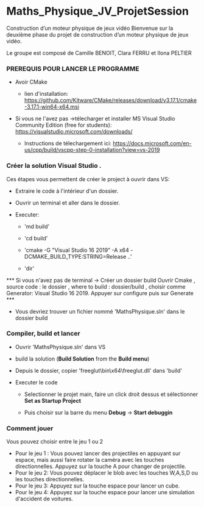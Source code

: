 
# Maths_Physique_JV_ProjetSession
Construction d’un moteur physique de jeux vidéo
Bienvenue sur la deuxième phase du projet de construction d’un moteur physique de jeux vidéo.

Le groupe est composé de Camille BENOIT, Clara FERRU et Ilona PELTIER

### PREREQUIS POUR LANCER LE PROGRAMME
* Avoir CMake

   * lien d'installation: https://github.com/Kitware/CMake/releases/download/v3.17.1/cmake-3.17.1-win64-x64.msi
   
 
* Si vous ne l'avez pas ->télecharger et installer MS Visual Studio Community Edition (free for students): https://visualstudio.microsoft.com/downloads/

    * Instructions de télechargement ici: https://docs.microsoft.com/en-us/cpp/build/vscpp-step-0-installation?view=vs-2019
    

### Créer la solution Visual Studio . 

Ces étapes vous permettent de créer le project à ouvrir dans VS:

* Extraire le code à l'intérieur d'un dossier. 

* Ouvrir un terminal et aller dans le dossier.

* Executer:

  * 'md build'
  
  * 'cd build'
  
  * 'cmake -G "Visual Studio 16 2019" -A x64 -DCMAKE_BUILD_TYPE:STRING=Release ..'
  
  * 'dir'
  
*** Si vous n'avez pas de terminal -> Créer un dossier build
Ouvrir Cmake , source code : le dossier , where to build : dossier/build , choisir comme Generator: Visual Studio 16 2019.
Appuyer sur configure puis sur Generate ***

* Vous devriez trouver un fichier nommé 'MathsPhysique.sln' dans le dossier build


### Compiler, build et lancer

* Ouvrir 'MathsPhysique.sln' dans VS

* build la solution (**Build Solution** from the **Build menu**)

* Depuis le dossier, copier 'freeglut\bin\x64\freeglut.dll' dans 'build'

* Executer le code

  * Selectionner le projet main, faire un click droit dessus et sélectionner **Set as Startup Project** 
  
  * Puis choisir sur la barre du menu **Debug** -> **Start debuggin**

### Comment jouer 
Vous pouvez choisir entre le jeu 1 ou 2
* Pour le jeu 1 :
Vous pouvez lancer des projectiles en appuyant sur espace, mais aussi faire rotater la caméra avec les touches directionnelles. 
Appuyez sur la touche A pour changer de projectile.
* Pour le jeu 2:
Vous pouvez déplacer le blob avec les touches W,A,S,D ou les touches directionnelles.
* Pour le jeu 3:
Appuyez sur la touche espace pour lancer un cube.
* Pour le jeu 4:
Appuyez sur la touche espace pour lancer une simulation d'accident de voitures.